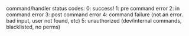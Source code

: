 command/handler status codes:
    0: success!
    1: pre command error
    2: in command error
    3: post command error
    4: command failure (not an error. bad input, user not found, etc)
    5: unauthorized (dev/internal commands, blacklisted, no perms)

